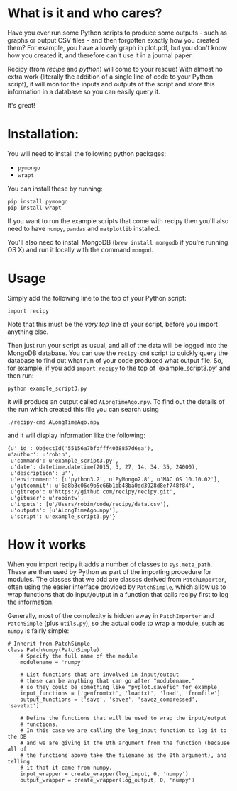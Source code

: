 # What is it and who cares?
Have you ever run some Python scripts to produce some outputs - such as graphs or output CSV files - and then forgotten exactly how you created them? For example, you have a lovely graph in plot.pdf, but you don't know how you created it, and therefore can't use it in a journal paper.

Recipy (from *recipe* and *python*) will come to your rescue! With almost no extra work (literally the addition of a single line of code to your Python script), it will monitor the inputs and outputs of the script and store this information in a database so you can easily query it.

It's great!

# Installation:
You will need to install the following python packages:
 * `pymongo`
 * `wrapt`

You can install these by running:

    pip install pymongo
    pip install wrapt

If you want to run the example scripts that come with recipy then you'll also need to have `numpy`, `pandas` and `matplotlib` installed.

You'll also need to install MongoDB (`brew install mongodb` if you're running OS X) and run it locally with the command `mongod`.

# Usage
Simply add the following line to the top of your Python script:

    import recipy

Note that this must be the *very top* line of your script, before you import anything else.

Then just run your script as usual, and all of the data will be logged into the MongoDB database. You can use the `recipy-cmd` script to quickly query the database to find out what run of your code produced what output file. So, for example, if you add `import recipy` to the top of 'example_script3.py' and then run:

    python example_script3.py
    
it will produce an output called `ALongTimeAgo.npy`. To find out the details of the run which created this file you can search using

    ./recipy-cmd ALongTimeAgo.npy

and it will display information like the following:

    {u'_id': ObjectId('55156a7bfdfff4038857d6ea'),
    u'author': u'robin',
     u'command': u'example_script3.py',
     u'date': datetime.datetime(2015, 3, 27, 14, 34, 35, 24000),
     u'description': u'',
     u'environment': [u'python3.2', u'PyMongo2.8', u'MAC OS 10.10.02'],
     u'gitcommit': u'6a8b3c06c9b5c66b1bb48ba0dd3928d8ef748f84',
     u'gitrepo': u'https://github.com/recipy/recipy.git',
     u'gituser': u'robintw',
     u'inputs': [u'/Users/robin/code/recipy/data.csv'],
     u'outputs': [u'ALongTimeAgo.npy'],
     u'script': u'example_script3.py'}
    

# How it works
When you import recipy it adds a number of classes to `sys.meta_path`. These are then used by Python as part of the importing procedure for modules. The classes that we add are classes derived from `PatchImporter`, often using the easier interface provided by `PatchSimple`, which allow us to wrap functions that do input/output in a function that calls recipy first to log the information.

Generally, most of the complexity is hidden away in `PatchImporter` and `PatchSimple` (plus `utils.py`), so the actual code to wrap a module, such as `numpy` is fairly simple:

	# Inherit from PatchSimple
	class PatchNumpy(PatchSimple):
		# Specify the full name of the module
	    modulename = 'numpy'

	    # List functions that are involved in input/output
	    # these can be anything that can go after "modulename."
	    # so they could be something like "pyplot.savefig" for example
	    input_functions = ['genfromtxt', 'loadtxt', 'load', 'fromfile']
	    output_functions = ['save', 'savez', 'savez_compressed', 'savetxt']

	    # Define the functions that will be used to wrap the input/output
	    # functions.
	    # In this case we are calling the log_input function to log it to the DB
	    # and we are giving it the 0th argument from the function (because all of
	    # the functions above take the filename as the 0th argument), and telling
	    # it that it came from numpy.
	    input_wrapper = create_wrapper(log_input, 0, 'numpy')
	    output_wrapper = create_wrapper(log_output, 0, 'numpy')
